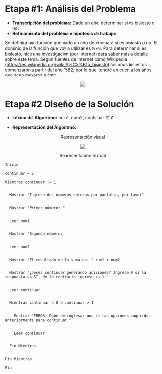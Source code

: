 # Etapa #1: Análisis del Problema

- **Transcripción del problema:** Dado un año, determinar si es bisiesto o no.
- **Refinamiento del problema e hipótesis de trabajo:**

Se definirá una función que dado un año determinará si es bisiesto o no. El dominio de la función que voy a utilizar es ℕxℕ. Para determinar si es bisiesto, hice una investigación (por internet) para saber más a detalle sobre este tema. Según fuentes de internet como Wikipedia (https://es.wikipedia.org/wiki/A%C3%B1o_bisiesto) los años bisiestos comenzaron a partir del año 1582, por lo que, tendré en cuenta los años que sean mayores a éste.


<p align="center">
<img src="https://github.com/nataliadamilano/AED/blob/master/03-Bisiesto/modeloIPO-Bisiesto.PNG">
</p>

# Etapa #2 Diseño de la Solución


- **Léxico del Algoritmo:** num1, num2, continuar ∈ **Z**

- **Representación del Algoritmo:**

<p align="center">
  Representación visual
</p>
<p align="center">
<img src="https://user-images.githubusercontent.com/50343556/80672894-2650e600-8aae-11ea-8b0f-e460e0f53ef0.png">
</p>


<p align="center">
  Representación textual
</p>

    Inicio
    
    continuar = 0

    Mientras continuar != 1


      Mostrar "Ingrese dos numeros enteros por pantalla, por favor"
  
  
      Mostrar "Primer número: "
  
  
      Leer num1
  
  
      Mostrar "Segundo número: 
  
  
      Leer num2
  
  
      Mostrar "El resultado de la suma es: " num1 + num2
  
  
      Mostrar "¿Desea continuar generando adiciones? Ingrese 0 si la respuesta es SI, de lo contrario ingrese un 1."
  
  
      Leer continuar
  
  
      Mientras continuar < 0 ó continuar > 1
  
  
        Mostrar "ERROR. Debe de ingresar una de las opciones sugeridas anteriormente para continuar."
    
    
        Leer continuar
    
    
      Fin Mientras
  
  
    Fin Mientras
    
    Fin
